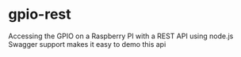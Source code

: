 # gpio-rest
Accessing the GPIO on a Raspberry PI with a REST API using node.js
Swagger support makes it easy to demo this api


